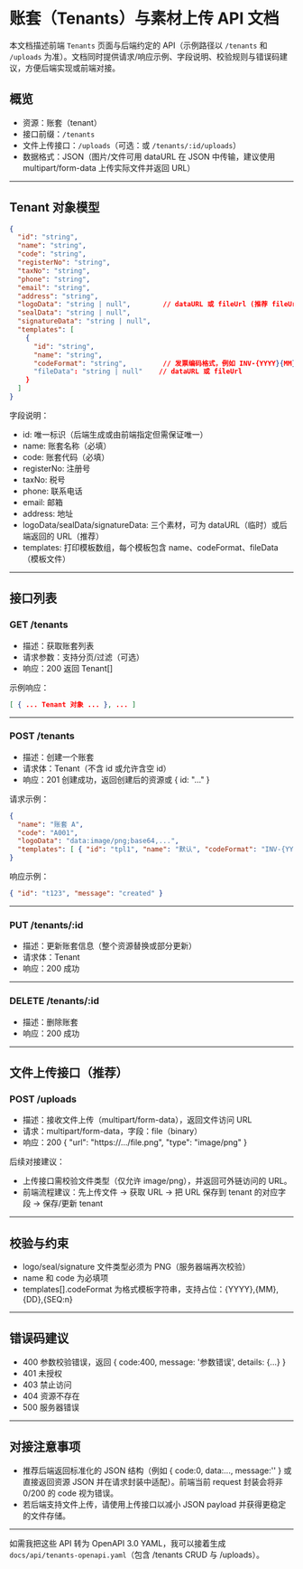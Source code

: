 # 账套（Tenants）与素材上传 API 文档

本文档描述前端 `Tenants` 页面与后端约定的 API（示例路径以 `/tenants` 和 `/uploads` 为准）。文档同时提供请求/响应示例、字段说明、校验规则与错误码建议，方便后端实现或前端对接。

## 概览
- 资源：账套（tenant）
- 接口前缀：`/tenants`
- 文件上传接口：`/uploads`（可选：或 `/tenants/:id/uploads`）
- 数据格式：JSON（图片/文件可用 dataURL 在 JSON 中传输，建议使用 multipart/form-data 上传实际文件并返回 URL）

---

## Tenant 对象模型
```json
{
  "id": "string",
  "name": "string",
  "code": "string",
  "registerNo": "string",
  "taxNo": "string",
  "phone": "string",
  "email": "string",
  "address": "string",
  "logoData": "string | null",        // dataURL 或 fileUrl (推荐 fileUrl)
  "sealData": "string | null",
  "signatureData": "string | null",
  "templates": [
    {
      "id": "string",
      "name": "string",
      "codeFormat": "string",         // 发票编码格式，例如 INV-{YYYY}{MM}-{SEQ:4}
      "fileData": "string | null"    // dataURL 或 fileUrl
    }
  ]
}
```

字段说明：
- id: 唯一标识（后端生成或由前端指定但需保证唯一）
- name: 账套名称（必填）
- code: 账套代码（必填）
- registerNo: 注册号
- taxNo: 税号
- phone: 联系电话
- email: 邮箱
- address: 地址
- logoData/sealData/signatureData: 三个素材，可为 dataURL（临时）或后端返回的 URL（推荐）
- templates: 打印模板数组，每个模板包含 name、codeFormat、fileData（模板文件）

---

## 接口列表

### GET /tenants
- 描述：获取账套列表
- 请求参数：支持分页/过滤（可选）
- 响应：200 返回 Tenant[]

示例响应：
```json
[ { ... Tenant 对象 ... }, ... ]
```

---

### POST /tenants
- 描述：创建一个账套
- 请求体：Tenant（不含 id 或允许含空 id）
- 响应：201 创建成功，返回创建后的资源或 { id: "..." }

请求示例：
```json
{
  "name": "账套 A",
  "code": "A001",
  "logoData": "data:image/png;base64,...",
  "templates": [ { "id": "tpl1", "name": "默认", "codeFormat": "INV-{YYYY}{MM}-{SEQ:4}", "fileData": null } ]
}
```

响应示例：
```json
{ "id": "t123", "message": "created" }
```

---

### PUT /tenants/:id
- 描述：更新账套信息（整个资源替换或部分更新）
- 请求体：Tenant
- 响应：200 成功

---

### DELETE /tenants/:id
- 描述：删除账套
- 响应：200 成功

---

## 文件上传接口（推荐）
### POST /uploads
- 描述：接收文件上传（multipart/form-data），返回文件访问 URL
- 请求：multipart/form-data，字段：file（binary）
- 响应：200 { "url": "https://.../file.png", "type": "image/png" }

后续对接建议：
- 上传接口需校验文件类型（仅允许 image/png），并返回可外链访问的 URL。
- 前端流程建议：先上传文件 -> 获取 URL -> 把 URL 保存到 tenant 的对应字段 -> 保存/更新 tenant

---

## 校验与约束
- logo/seal/signature 文件类型必须为 PNG（服务器端再次校验）
- name 和 code 为必填项
- templates[].codeFormat 为格式模板字符串，支持占位：{YYYY},{MM},{DD},{SEQ:n}

---

## 错误码建议
- 400 参数校验错误，返回 { code:400, message: '参数错误', details: {...} }
- 401 未授权
- 403 禁止访问
- 404 资源不存在
- 500 服务器错误

---

## 对接注意事项
- 推荐后端返回标准化的 JSON 结构（例如 { code:0, data:..., message:'' } 或直接返回资源 JSON 并在请求封装中适配）。前端当前 request 封装会将非 0/200 的 code 视为错误。
- 若后端支持文件上传，请使用上传接口以减小 JSON payload 并获得更稳定的文件存储。

---

如需我把这些 API 转为 OpenAPI 3.0 YAML，我可以接着生成 `docs/api/tenants-openapi.yaml`（包含 /tenants CRUD 与 /uploads）。